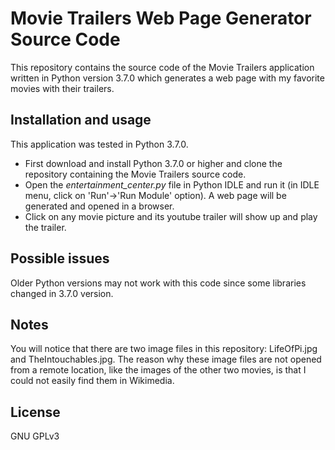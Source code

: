 # Movie Trailers Web Page Generator Source Code

This repository contains the source code of the Movie Trailers application written in Python version 3.7.0 which generates a web page with my favorite movies with their trailers.

## Installation and usage
This application was tested in Python 3.7.0.

- First download and install Python 3.7.0 or higher and clone the repository containing the Movie Trailers source code.  
- Open the _entertainment_center.py_ file in Python IDLE and run it (in IDLE menu, click on 'Run'->'Run Module' option). A web page will be generated and opened in a browser.
- Click on any movie picture and its youtube trailer will show up and play the trailer.

## Possible issues
Older Python versions may not work with this code since some libraries changed in 3.7.0 version.

## Notes
You will notice that there are two image files in this repository: LifeOfPi.jpg and TheIntouchables.jpg. The reason why these image files are not opened from a remote location, like the images of the other two movies, is that I could not easily find them in Wikimedia.

## License
GNU GPLv3
